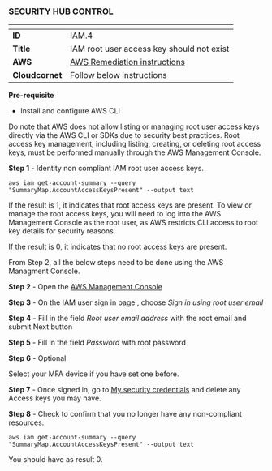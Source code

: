 ### SECURITY HUB CONTROL


| <!-- -->    | <!-- -->    |
|-------------|-------------|
| **ID**  | IAM.4  |
| **Title**  | IAM root user access key should not exist |
| **AWS**  | [AWS Remediation instructions](https://docs.aws.amazon.com/console/securityhub/IAM.4/remediation)
| **Cloudcornet**  | Follow below instructions |

**Pre-requisite**
- Install and configure AWS CLI

Do note that AWS does not allow listing or managing root user access keys directly via the AWS CLI or SDKs due to security best practices. 
Root access key management, including listing, creating, or deleting root access keys, must be performed manually through the AWS Management Console.

**Step 1** - Identity non compliant IAM root user access keys.

```
aws iam get-account-summary --query "SummaryMap.AccountAccessKeysPresent" --output text
```

If the result is 1, it indicates that root access keys are present. 
To view or manage the root access keys, you will need to log into the AWS Management Console as the root user, as AWS restricts CLI access to root key details for security reasons.

If the result is 0, it indicates that no root access keys are present.

From Step 2, all the below steps need to be done using the AWS Managment Console.

**Step 2** - Open the [AWS Management Console](https://console.aws.amazon.com/)

**Step 3** - On the IAM user sign in page , choose *Sign in using root user email*

**Step 4** - Fill in the field *Root user email address* with the root email and submit Next button

**Step 5** - Fill in the field *Password* with root password

**Step 6** - Optional

Select your MFA device if you have set one before.

**Step 7** - Once signed in, go to [My security credentials](https://us-east-1.console.aws.amazon.com/iam/home#/security_credentials) and delete any Access keys you may have.

**Step 8** - Check to confirm that you no longer have any non-compliant resources.

```
aws iam get-account-summary --query "SummaryMap.AccountAccessKeysPresent" --output text
```

You should have as result 0.

